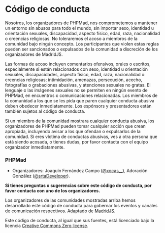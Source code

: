 # Código de conducta

Nosotros, los organizadores de PHPMad, nos comprometemos a mantener
un entorno sin abusos para todo el mundo, sin importar sexo, identidad u orientación
sexuales, discapacidad, aspecto físico, edad, raza, nacionalidad
o creencias religiosas.
No toleraremos el acoso a miembros de la comunidad bajo ningún concepto.
Los participantes que violen estas reglas pueden ser sancionados o expulsados
de la comunidad a discreción de los organizadores de MadridJS.

Las formas de acoso incluyen comentarios ofensivos, orales o escritos,
especialmente si están relacionados con sexo, identidad u orientación sexuales, discapacidades,
aspecto físico, edad, raza, nacionalidad o creencias religiosas;
intimidación, amenazas, persecución, acecho, fotografías o grabaciones abusivas,
y atenciones sexuales no gratas.
El lenguaje o las imágenes sexuales no se permiten en ningún evento de
PHPMad, en encuentros o comunicaciones relacionadas.
Los miembros de la comunidad a los que se les pida que paren cualquier
conducta abusiva deben obedecer inmediatamente.
Los espónsors y presentadores están también sujetos al código de conducta.

Si un miembro de la comunidad mostrara cualquier conducta abusiva,
los organizadores de PHPMad pueden tomar cualquier acción
que crean apropiada, incluyendo avisar a los que ofendan o expulsarlos
de la comunidad. Si eres víctima de conductas abusivas, ves a otra persona
que está siendo acosada, o tienes dudas, por favor contacta con el equipo
organizador inmediatamente.

### PHPMad

* Organizadores: Joaquín Fernández Campo ([@xocas__](https://twitter.com/xocas__)), Adoración González ([@srtaDeveloper](https://twitter.com/srtaDeveloper)).

**Si tienes preguntas o sugerencias sobre este código de conducta,
por favor contacta con uno de los organizadores.**

Los organizadores de las comunidades mostradas arriba hemos desarrollado este código de conducta
para gobernar los eventos y canales de comunicación respectivos.
Adaptado de [MadridJS](https://github.com/madridjs/talks/blob/master/codigo-conducta.md).

Este código de conducta, al igual que sus fuentes, está licenciado bajo la licencia
[Creative Commons Zero license](http://creativecommons.org/publicdomain/zero/1.0/).


